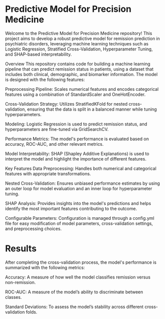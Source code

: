# Predictive Model for Precision Medicine

Welcome to the Predictive Model for Precision Medicine repository! This project aims to develop a robust predictive model for remission prediction in psychiatric disorders, leveraging machine learning techniques such as Logistic Regression, Stratified Cross-Validation, Hyperparameter Tuning, and SHAP-based interpretability.

Overview
This repository contains code for building a machine learning pipeline that can predict remission status in patients, using a dataset that includes both clinical, demographic, and biomarker information. The model is designed with the following features:

Preprocessing Pipeline: Scales numerical features and encodes categorical features using a combination of StandardScaler and OneHotEncoder.

Cross-Validation Strategy: Utilizes StratifiedKFold for nested cross-validation, ensuring that the data is split in a balanced manner while tuning hyperparameters.

Modeling: Logistic Regression is used to predict remission status, and hyperparameters are fine-tuned via GridSearchCV.

Performance Metrics: The model's performance is evaluated based on accuracy, ROC-AUC, and other relevant metrics.

Model Interpretability: SHAP (Shapley Additive Explanations) is used to interpret the model and highlight the importance of different features.

Key Features
Data Preprocessing: Handles both numerical and categorical features with appropriate transformations.

Nested Cross-Validation: Ensures unbiased performance estimates by using an outer loop for model evaluation and an inner loop for hyperparameter tuning.

SHAP Analysis: Provides insights into the model's predictions and helps identify the most important features contributing to the outcome.

Configurable Parameters: Configuration is managed through a config.yml file for easy modification of model parameters, cross-validation settings, and preprocessing choices.

# Results
After completing the cross-validation process, the model's performance is summarized with the following metrics:

Accuracy: A measure of how well the model classifies remission versus non-remission.

ROC-AUC: A measure of the model’s ability to discriminate between classes.

Standard Deviations: To assess the model’s stability across different cross-validation folds.
